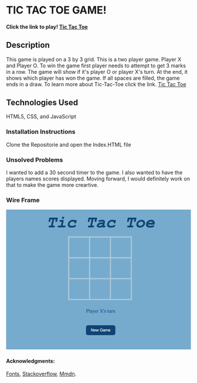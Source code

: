 # TIC TAC TOE GAME!

#### Click the link to play! [Tic Tac Toe](http://127.0.0.1:5500/index.html)

## Description
This game is played on a  3 by 3 grid. This is a two player game. Player X and Player O. To win the game first player needs to attempt to get 3 marks in a row. The game will show if it's player O or player X's turn. At the end, it shows which player has won the game. If all spaces are filled, the game ends in a draw. To learn more about Tic-Tac-Toe click the link. [Tic Tac Toe](https://en.wikipedia.org/wiki/Tic-tac-toe)


## Technologies Used
HTML5,
CSS, and
JavaScript
 
### Installation Instructions
Clone the Repositorie and open the Index.HTML file

### Unsolved Problems
I wanted to add a 30 second timer to the game. I also wanted to have the players names scores displayed. Moving forward, I would definitely work on that to make the game more creartive. 

 ### Wire Frame
![Wireframe](./Wireframe.png)

#### Acknowledgments:
[Fonts](https://www.w3.org/Style/Examples/007/fonts.en.html),
[Stackoverflow](https://stackoverflow.com/),
[Mmdn](https://developer.mozilla.org/en-US/docs/Learn).